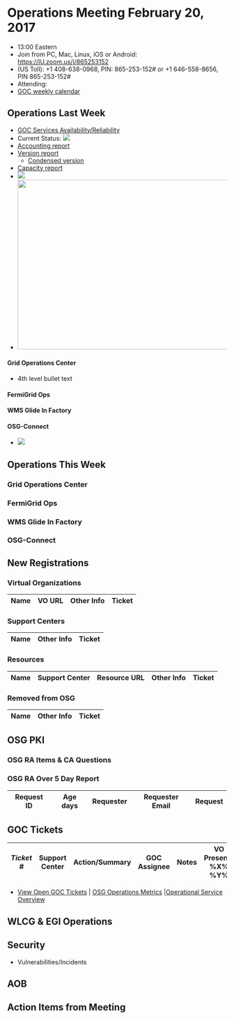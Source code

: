 # Operations Meeting February 20, 2017
   * 13:00 Eastern 
   * Join from PC, Mac, Linux, iOS or Android: https://IU.zoom.us/j/865253152
   * (US Toll): +1 408-638-0968, PIN: 865-253-152# or +1 646-558-8656, PIN 865-253-152#
   * Attending: 
   * [GOC weekly calendar](http://www.google.com/calendar/embed?src=c1htpcfoe6btrtc7n3uddg8mvs%40group.calendar.google.com&ctz=America/New_York)

## Operations Last Week
   * [GOC Services Availability/Reliability](http://tinyurl.com/pre26vw)
   * Current Status: <img src="http://steige.grid.iu.edu/steige/status_current.png">
   * [Accounting report](http://reports.grid.iu.edu/reports/current.apel)
   * [Version report](http://reports.grid.iu.edu/reports/versiondump-latest.txt)
      * [Condensed version](http://reports.grid.iu.edu/reports/version_summary.txt)
   * [Capacity report](http://reports.grid.iu.edu/reports/capacitydump-latest.txt)
   * <img src="http://gratiaweb1.grid.iu.edu/gratiastatic/today/osg_wall_hours.png"/>
   * <img src="http://osg-flock.grid.iu.edu/monitoring/condor/condor_7day.png" width='630' height='390'  /><br>

#### Grid Operations Center
   * 4th level bullet text
   
#### FermiGrid Ops

#### WMS Glide In Factory

#### OSG-Connect
   * <img src='http://osgconnect.net/accounting-summary/data/osg/daily_hours_by_project.png'>

## Operations This Week

### Grid Operations Center

### FermiGrid Ops

### WMS Glide In Factory

### OSG-Connect

## New Registrations

### Virtual Organizations
| Name | VO URL | Other Info | Ticket |
| ---- | ------ | ---------- | ------ |

### Support Centers
| Name | Other Info | Ticket |
| ---- | ---------- | ------ |

### Resources
| Name | Support Center | Resource URL | Other Info | Ticket |
| ---- | -------------- | ------------ | ---------- | ------ |

### Removed from OSG
| Name | Other Info | Ticket |
| ---- | ---------- | ------ |

## OSG PKI

### OSG RA Items & CA Questions

### OSG RA Over 5 Day Report
|Request ID	|Age days	|Requester	|Requester Email		|Request |
| --------- | ------- | --------- | ----------------- | ------ |

## GOC Tickets

| *Ticket #* | Support Center | Action/Summary | GOC Assignee | Notes | VO Present? %X% %Y%|
| ---------- | -------------- | -------------- | ------------ | ----- | ------------------ |

   * [View Open GOC Tickets](https://ticket.grid.iu.edu/goc/list/open) | [OSG Operations Metrics](https://twiki.grid.iu.edu/bin/view/Operations/TicketReports) |[Operational Service Overview](http://myosg.grid.iu.edu/miscstatus?count_sg_1&count_active=on&count_enabled=on&datasource=status)


## WLCG & EGI Operations

## Security
   * Vulnerabilities/Incidents

## AOB

## Action Items from Meeting
